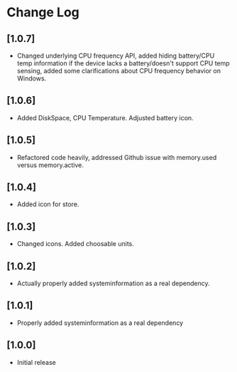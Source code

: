 # Change Log

## [1.0.7]
- Changed underlying CPU frequency API, added hiding battery/CPU temp information if the device lacks a battery/doesn't support CPU temp sensing, added some clarifications about CPU frequency behavior on Windows.

## [1.0.6]
- Added DiskSpace, CPU Temperature. Adjusted battery icon.

## [1.0.5]
- Refactored code heavily, addressed Github issue with memory.used versus memory.active.

## [1.0.4]
- Added icon for store.

## [1.0.3]
- Changed icons. Added choosable units.

## [1.0.2]
- Actually properly added systeminformation as a real dependency.

## [1.0.1]
- Properly added systeminformation as a real dependency

## [1.0.0]
- Initial release